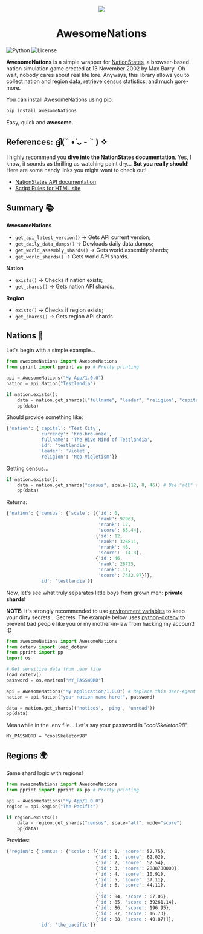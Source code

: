 <p align="center">
  <img src="https://i.imgur.com/yQ9gI82.png" />
</p>

<h1 align="center">AwesomeNations</h1>

![Python](https://img.shields.io/badge/python-3.10%2B-blue)
![License](https://img.shields.io/badge/license-MIT-green)

**AwesomeNations** is a simple wrapper for [NationStates](https://www.nationstates.net), a browser-based nation simulation game created at 13 November 2002 by Max Barry- Oh wait, nobody cares about real life lore. Anyways, this library allows you to collect nation and region data, retrieve census statistics, and much gore- more.

You can install AwesomeNations using pip:

``` bash
pip install awesomeNations
```

Easy, quick and **awesome**.

## References: ദ്ദി(˵ •̀ ᴗ - ˵ ) ✧

I highly recommend you **dive into the NationStates documentation**. Yes, I know, it sounds as thrilling as watching paint dry... **But you really should**! Here are some handy links you might want to check out!

- [NationStates API documentation](https://www.nationstates.net/pages/api.html)
- [Script Rules for HTML site](https://forum.nationstates.net/viewtopic.php?p=16394966#p16394966)

## Summary 📚

**AwesomeNations**
- `get_api_latest_version()` -> Gets API current version;
- `get_daily_data_dumps()` -> Dowloads daily data dumps;
- `get_world_assembly_shards()` -> Gets world assembly shards;
- `get_world_shards()` -> Gets world API shards.

**Nation**
- `exists()` -> Checks if nation exists;
- `get_shards()` -> Gets nation API shards.

**Region**
- `exists()` -> Checks if region exists;
- `get_shards()` -> Gets region API shards.

## Nations 🚩

Let's begin with a simple example...

``` python
from awesomeNations import AwesomeNations
from pprint import pprint as pp # Pretty printing

api = AwesomeNations("My App/1.0.0")
nation = api.Nation("Testlandia")

if nation.exists():
    data = nation.get_shards(["fullname", "leader", "religion", "capital", "currency"])
    pp(data)
```

Should provide something like:

``` bash
{'nation': {'capital': 'Tést City',
            'currency': 'Kro-bro-ünze',
            'fullname': 'The Hive Mind of Testlandia',
            'id': 'testlandia',
            'leader': 'Violet',
            'religion': 'Neo-Violetism'}}
```

Getting census...

``` python
if nation.exists():
    data = nation.get_shards("census", scale=(12, 0, 46)) # Use "all" to get all censuses!
    pp(data)
```

Returns:

``` python
{'nation': {'census': {'scale': [{'id': 0,
                                  'rank': 97963,
                                  'rrank': 12,
                                  'score': 65.44},
                                 {'id': 12,
                                  'rank': 326811,
                                  'rrank': 46,
                                  'score': -14.3},
                                 {'id': 46,
                                  'rank': 28725,
                                  'rrank': 11,
                                  'score': 7432.07}]},
            'id': 'testlandia'}}
```

Now, let's see what truly separates little boys from grown men: **private shards!**

**NOTE:** It's strongly recommended to use [environment variables](https://dev.to/jakewitcher/using-env-files-for-environment-variables-in-python-applications-55a1) to keep your dirty secrets... Secrets. The example below uses [python-dotenv](https://pypi.org/project/python-dotenv/) to prevent bad people like you or my mother-in-law from hacking my account! :D

``` python
from awesomeNations import AwesomeNations
from dotenv import load_dotenv
from pprint import pp
import os

# Get sensitive data from .env file
load_dotenv()
password = os.environ["MY_PASSWORD"]

api = AwesomeNations("My application/1.0.0") # Replace this User-Agent with useful info.
nation = api.Nation("your nation name here!", password)

data = nation.get_shards(('notices', 'ping', 'unread'))
pp(data)
```

Meanwhile in the .env file... Let's say your password is *"coolSkeleton98"*:

`MY_PASSWORD = "coolSkeleton98"`

## Regions 🌍

Same shard logic with regions!

``` python
from awesomeNations import AwesomeNations
from pprint import pprint as pp # Pretty printing

api = AwesomeNations("My App/1.0.0")
region = api.Region("The Pacific")

if region.exists():
    data = region.get_shards("census", scale="all", mode="score")
    pp(data)
```

Provides:

``` bash
{'region': {'census': {'scale': [{'id': 0, 'score': 52.75},
                                 {'id': 1, 'score': 62.02},
                                 {'id': 2, 'score': 52.54},
                                 {'id': 3, 'score': 2888780000},
                                 {'id': 4, 'score': 10.91},
                                 {'id': 5, 'score': 37.11},
                                 {'id': 6, 'score': 44.11},
                                 ...
                                 {'id': 84, 'score': 67.06},
                                 {'id': 85, 'score': 39261.14},
                                 {'id': 86, 'score': 196.95},
                                 {'id': 87, 'score': 16.73},
                                 {'id': 88, 'score': 40.87}]},
            'id': 'the_pacific'}}
```